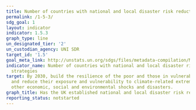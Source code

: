 ```yaml
---
title: Number of countries with national and local disaster risk reduction strategies
permalink: /1-5-3/
sdg_goal: 1
layout: indicator
indicator: 1.5.3
graph_type: line
un_designated_tier: '2'
un_custodian_agency: UNI SDR
target_id: '1.5'
goal_meta_link: http://unstats.un.org/sdgs/files/metadata-compilation/Metadata-Goal-1.pdf
indicator_name: Number of countries with national and local disaster risk reduction
  strategies
target: By 2030, build the resilience of the poor and those in vulnerable situations
  and reduce their exposure and vulnerability to climate-related extreme events and
  other economic, social and environmental shocks and disasters.
graph_title: Has the UK established national and local disaster risk reduction strategies?
reporting_status: notstarted
---
```


